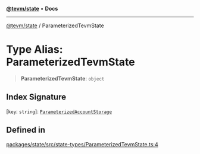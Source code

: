 [**@tevm/state**](../README.md) • **Docs**

***

[@tevm/state](../globals.md) / ParameterizedTevmState

# Type Alias: ParameterizedTevmState

> **ParameterizedTevmState**: `object`

## Index Signature

 \[`key`: `string`\]: [`ParameterizedAccountStorage`](../interfaces/ParameterizedAccountStorage.md)

## Defined in

[packages/state/src/state-types/ParameterizedTevmState.ts:4](https://github.com/qbzzt/tevm-monorepo/blob/main/packages/state/src/state-types/ParameterizedTevmState.ts#L4)
